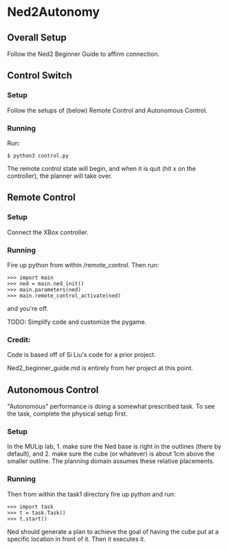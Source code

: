 # Ned2Autonomy

## Overall Setup
Follow the Ned2 Beginner Guide to affirm connection.

## Control Switch

### Setup
Follow the setups of (below) Remote Control and Autonomous Control.

### Running
Run:
```
$ python3 control.py
```
The remote control state will begin, and when it is quit (hit x on the controller), the planner will take over.

## Remote Control

### Setup
Connect the XBox controller.

### Running
Fire up python from within /remote_control. Then run:
```
>>> import main
>>> ned = main.ned_init()
>>> main.parameters(ned)
>>> main.remote_control_activate(ned)
```
and you're off.

TODO: Simplify code and customize the pygame.

### Credit:
Code is based off of Si Liu's code for a prior project.

Ned2_beginner_guide.md is entirely from her project at this point.

## Autonomous Control
"Autonomous" performance is doing a somewhat prescribed task. To see the task, complete the physical setup first.

### Setup
In the MULip lab, 1. make sure the Ned base is right in the outlines (there by default), and 2. make sure the cube (or whatever) is about 1cm above the smaller outline. The planning domain assumes these relative placements.

### Running
Then from within the task1 directory fire up python and run:
```
>>> import task
>>> t = task.Task()
>>> t.start()
```
Ned should generate a plan to achieve the goal of having the cube put at a specific location in front of it. Then it executes it.



